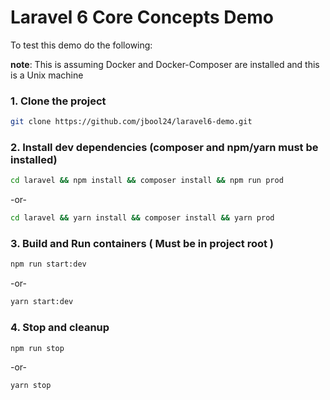 # Laravel 6 Core Concepts Demo



To test this demo do the following:

__note__: This is assuming Docker and Docker-Composer are installed and this is a Unix machine

### 1. Clone the project
```bash
git clone https://github.com/jbool24/laravel6-demo.git
```

### 2. Install dev dependencies (composer and npm/yarn must be installed)
  ```bash
  cd laravel && npm install && composer install && npm run prod
  ```

  -or-

  ```bash
  cd laravel && yarn install && composer install && yarn prod
  ```

### 3. Build and Run containers ( Must be in project root )
  ```bash
  npm run start:dev
  ```

  -or-

  ```bash
  yarn start:dev
  ```

### 4. Stop and cleanup
  ```bash
  npm run stop
  ```

  -or-

  ```bash
  yarn stop
  ```
